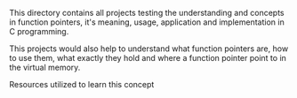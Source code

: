 This directory contains all projects testing the understanding and concepts in function pointers, it's meaning, usage, application and implementation in C programming.

This projects would also help to understand what function pointers are, how to use them, what exactly they hold and where a function pointer point to in the virtual memory.

Resources utilized to learn this concept
